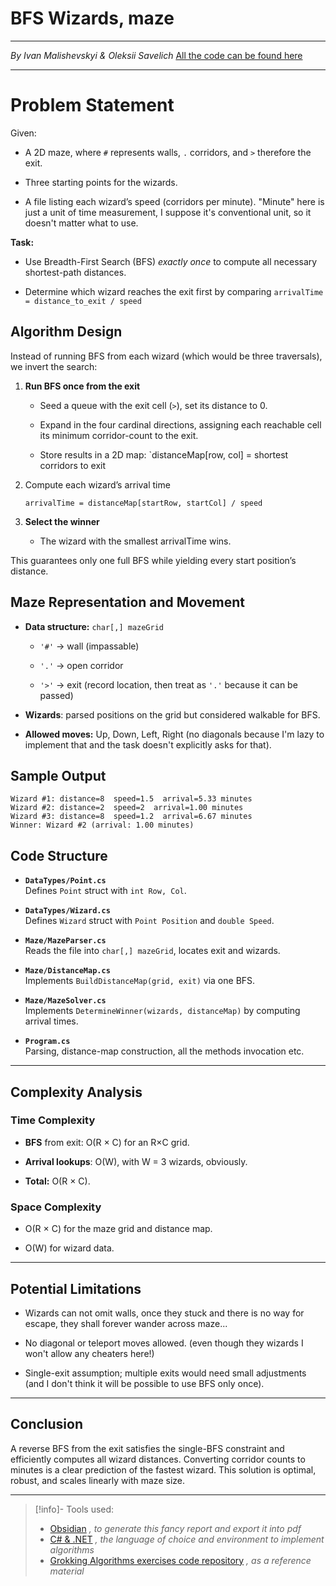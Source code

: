 # BFS Wizards, maze

---
*By Ivan Malishevskyi & Oleksii Savelich*
[All the code can be found here](https://github.com/bugresistant/AlgorithmsAssignments-)

---
# Problem Statement

Given:

- A 2D maze, where `#` represents walls, `.` corridors, and `>` therefore the exit.

- Three starting points for the wizards.

- A file listing each wizard’s speed (corridors per minute). "Minute" here is just a unit of time measurement, I suppose it's conventional unit, so it doesn't matter what to use.

**Task:**

- Use Breadth-First Search (BFS) _exactly once_ to compute all necessary shortest-path distances.

- Determine which wizard reaches the exit first by comparing
	`arrivalTime = distance_to_exit / speed`

## Algorithm Design

Instead of running BFS from each wizard (which would be three traversals), we invert the search:

1. **Run BFS once from the exit**

    - Seed a queue with the exit cell (`>`), set its distance to 0.

    - Expand in the four cardinal directions, assigning each reachable cell its minimum corridor-count to the exit.
  
    - Store results in a 2D map:
		`distanceMap[row, col] = shortest corridors to exit

2. Compute each wizard’s arrival time

    `arrivalTime = distanceMap[startRow, startCol] / speed`

3. **Select the winner**

    - The wizard with the smallest arrivalTime wins.    

This guarantees only one full BFS while yielding every start position’s distance.

## Maze Representation and Movement

- **Data structure:** `char[,] mazeGrid`
    - `'#'` → wall (impassable)

    - `'.'` → open corridor

    - `'>'` → exit (record location, then treat as `'.'` because it can be passed)

- **Wizards**: parsed positions on the grid but considered walkable for BFS.
- **Allowed moves:** Up, Down, Left, Right (no diagonals because I'm lazy to implement that and the task doesn't explicitly asks for that).
## Sample Output
```=== Race Results ===
Wizard #1: distance=8  speed=1.5  arrival=5.33 minutes
Wizard #2: distance=2  speed=2  arrival=1.00 minutes
Wizard #3: distance=8  speed=1.2  arrival=6.67 minutes
Winner: Wizard #2 (arrival: 1.00 minutes)
```
## Code Structure

- **`DataTypes/Point.cs`**  
    Defines `Point` struct with `int Row, Col`.

- **`DataTypes/Wizard.cs`**  
    Defines `Wizard` struct with `Point Position` and `double Speed`.

- **`Maze/MazeParser.cs`**  
    Reads the file into `char[,] mazeGrid`, locates exit and wizards.

- **`Maze/DistanceMap.cs`**  
    Implements `BuildDistanceMap(grid, exit)` via one BFS.

- **`Maze/MazeSolver.cs`**  
    Implements `DetermineWinner(wizards, distanceMap)` by computing arrival times.

- **`Program.cs`**  
    Parsing, distance-map construction, all the methods invocation etc. 

---

## Complexity Analysis

### Time Complexity

- **BFS** from exit: O(R × C) for an R×C grid.

- **Arrival lookups**: O(W), with W = 3 wizards, obviously.

- **Total:** O(R × C).


### Space Complexity

- O(R × C) for the maze grid and distance map.

- O(W) for wizard data.

---

## Potential Limitations

- Wizards can not omit walls, once they stuck and there is no way for escape, they shall forever wander across maze...

- No diagonal or teleport moves allowed. (even though they wizards I won't allow any cheaters here!)

- Single-exit assumption; multiple exits would need small adjustments (and I don't think it will be possible to use BFS only once).

---

## Conclusion

A reverse BFS from the exit satisfies the single-BFS constraint and efficiently computes all wizard distances. Converting corridor counts to minutes is a clear prediction of the fastest wizard. This solution is optimal, robust, and scales linearly with maze size.

---
>[!info]- Tools used:
>- [Obsidian](https://obsidian.md/) *, to generate this fancy report and export it into pdf*
>- [C# & .NET](https://dotnet.microsoft.com/en-us/languages/csharp) *, the language of choice and environment to implement algorithms*
>- [Grokking Algorithms exercises code repository](https://github.com/egonSchiele/grokking_algorithms) *, as a reference material*